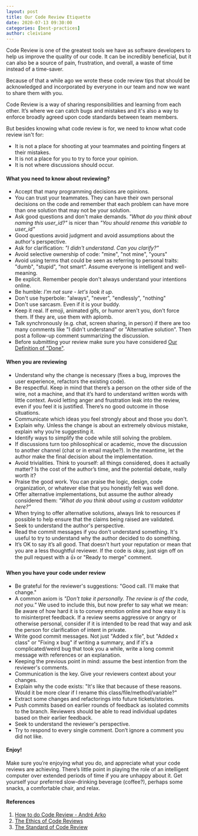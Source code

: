 ```yaml
---
layout: post
title: Our Code Review Etiquette
date: 2020-07-13 09:30:00
categories: [best-practices]
author: cleiviane
---
```


Code Review is one of the greatest tools we have as software developers to help us improve the quality of our code. It can be incredibly beneficial, but it can also be a source of pain, frustration, and overall, a waste of time instead of a time-saver.

Because of that a while ago we wrote these code review tips that should be acknowledged and incorporated by everyone in our team and now we want to share them with you.

<!--more-->

Code Review is a way of sharing responsibilities and learning from each other. It’s where we can catch bugs and mistakes and it's also a way to enforce broadly agreed upon code standards between team members.

But besides knowing what code review is for, we need to know what code review isn't for:

- It is not a place for shooting at your teammates and pointing fingers at their mistakes.
- It is not a place for you to try to force your opinion.
- It is not where discussions should occur.

#### What you need to know about reviewing?

- Accept that many programming decisions are opinions.
- You can trust your teammates. They can have their own personal decisions on the code and remember that each problem can have more than one solution that may not be your solution.
- Ask good questions and don't make demands. <i>"What do you think about naming this user_id?"</i> is nicer than <i>"You should rename this variable to user_id"</i>
- Good questions avoid judgment and avoid assumptions about the author's perspective.
- Ask for clarification: <i>"I didn't understand. Can you clarify?"</i>
- Avoid selective ownership of code: "mine", "not mine", "yours"
- Avoid using terms that could be seen as referring to personal traits: "dumb", "stupid", “not smart”. Assume everyone is intelligent and well-meaning.
- Be explicit. Remember people don't always understand your intentions online.
- Be humble: <i>I'm not sure - let's look it up.</i>
- Don't use hyperbole: "always", "never", "endlessly", "nothing"
- Don't use sarcasm. Even if it is your buddy.
- Keep it real. If emoji, animated gifs, or humor aren't you, don't force them. If they are, use them with aplomb.
- Talk synchronously (e.g. chat, screen sharing, in person) if there are too many comments like "I didn't understand" or "Alternative solution". Then post a follow-up comment summarizing the discussion.
- Before submitting your review make sure you have considered <a href="https://www.ombulabs.com/blog/software-development/software-quality/our-definition-of-done.html" target="_blank">Our Definition of "Done"</a>.

#### When you are reviewing

- Understand why the change is necessary (fixes a bug, improves the user experience, refactors the existing code).
- Be respectful. Keep in mind that there’s a person on the other side of the wire, not a machine, and that it’s hard to understand written words with little context. Avoid letting anger and frustration leak into the review, even if you feel it is justified. There’s no good outcome in those situations.
- Communicate which ideas you feel strongly about and those you don't.
- Explain why. Unless the change is about an extremely obvious mistake, explain why you’re suggesting it.
- Identify ways to simplify the code while still solving the problem.
- If discussions turn too philosophical or academic, move the discussion to another channel (chat or in email maybe?). In the meantime, let the author make the final decision about the implementation.
- Avoid trivialities. Think to yourself: all things considered, does it actually matter? Is the cost of the author’s time, and the potential debate, really worth it?
- Praise the good work. You can praise the logic, design, code organization, or whatever else that you honestly felt was well done.
- Offer alternative implementations, but assume the author already considered them: <i>"What do you think about using a custom validator here?"</i>
- When trying to offer alternative solutions, always link to resources if possible to help ensure that the claims being raised are validated.
- Seek to understand the author's perspective.
- Read the commit messages if you don't understand something. It's useful to try to understand why the author decided to do something.
- It’s OK to say it’s all good. That doesn't hurt your reputation or mean that you are a less thoughtful reviewer. If the code is okay, just sign off on the pull request with a 👍 or "Ready to merge" comment.


#### When you have your code under review

- Be grateful for the reviewer's suggestions: "Good call. I'll make that change."
- A common axiom is <i>"Don't take it personally. The review is of the code, not you."</i> We used to include this, but now prefer to say what we mean: Be aware of how hard it is to convey emotion online and how easy it is to misinterpret feedback. If a review seems aggressive or angry or otherwise personal, consider if it is intended to be read that way and ask the person for clarification of intent in private.
- Write good commit messages. Not just "Added x file", but "Added x class" or "Fixing x bug" if writing a summary, and if it's a complicated/weird bug that took you a while, write a long commit message with references or an explanation.
- Keeping the previous point in mind: assume the best intention from the reviewer's comments.
- Communication is the key. Give your reviewers context about your changes.
- Explain why the code exists: "It's like that because of these reasons. Would it be more clear if I rename this class/file/method/variable?"
- Extract some changes and refactorings into future tickets/stories.
- Push commits based on earlier rounds of feedback as isolated commits to the branch. Reviewers should be able to read individual updates based on their earlier feedback.
- Seek to understand the reviewer's perspective.
- Try to respond to every single comment. Don’t ignore a comment you did not like.

#### Enjoy!

Make sure you’re enjoying what you do, and appreciate what your code reviews are achieving. There’s little point in playing the role of an intelligent computer over extended periods of time if you are unhappy about it. Get yourself your preferred slow-drinking beverage (coffee?), perhaps some snacks, a comfortable chair, and relax.

#### References

1. [How to do Code Review - André Arko](https://andre.arko.net/2020/01/24/how-to-do-code-review/)
2. [The Ethics of Code Reviews](https://marcotroisi.com/the-ethics-of-code-reviews/)
3. [The Standard of Code Review](https://google.github.io/eng-practices/review/reviewer/standard.html)
